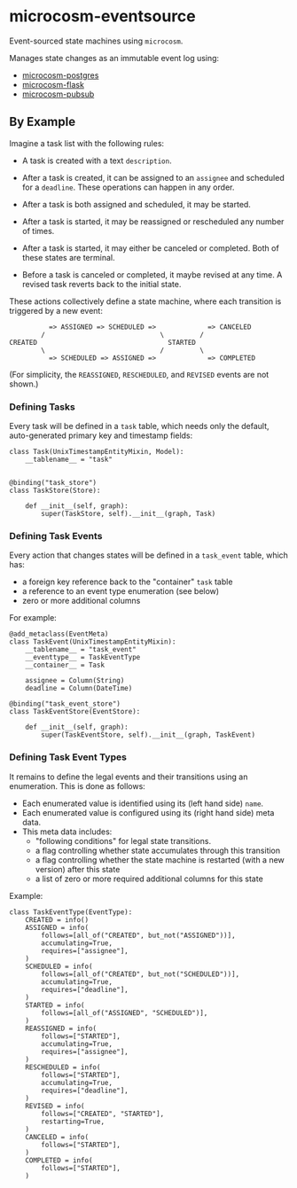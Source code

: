# microcosm-eventsource

Event-sourced state machines using `microcosm`.

Manages state changes as an immutable event log using:

 -  [microcosm-postgres](https://github.com/globality-corp/microcosm-postgres)
 -  [microcosm-flask](https://github.com/globality-corp/microcosm-flask)
 -  [microcosm-pubsub](https://github.com/globality-corp/microcosm-pubsub)


## By Example

Imagine a task list with the following rules:

 -  A task is created with a text `description`.

 -  After a task is created, it can be assigned to an `assignee` and scheduled
    for a `deadline`. These operations can happen in any order.

 -  After a task is both assigned and scheduled, it may be started.

 -  After a task is started, it may be reassigned or rescheduled any number of times.

 -  After a task is started, it may either be canceled or completed. Both of these
    states are terminal.

 -  Before a task is canceled or completed, it maybe revised at any time. A revised
    task reverts back to the initial state.


These actions collectively define a state machine, where each transition is triggered
by a new event:

              => ASSIGNED => SCHEDULED =>             => CANCELED
            /                             \         /
    CREATED                                 STARTED
            \                             /         \
              => SCHEDULED => ASSIGNED =>             => COMPLETED

(For simplicity, the `REASSIGNED`, `RESCHEDULED`, and `REVISED` events are not shown.)


### Defining Tasks

Every task will be defined in a `task` table, which needs only the default, auto-generated
primary key and timestamp fields:

    class Task(UnixTimestampEntityMixin, Model):
        __tablename__ = "task"


    @binding("task_store")
    class TaskStore(Store):

        def __init__(self, graph):
            super(TaskStore, self).__init__(graph, Task)


### Defining Task Events

Every action that changes states will be defined in a `task_event` table, which has:

 -  a foreign key reference back to the "container" `task` table
 -  a reference to an event type enumeration (see below)
 -  zero or more additional columns

For example:

    @add_metaclass(EventMeta)
    class TaskEvent(UnixTimestampEntityMixin):
        __tablename__ = "task_event"
        __eventtype__ = TaskEventType
        __container__ = Task

        assignee = Column(String)
        deadline = Column(DateTime)

    @binding("task_event_store")
    class TaskEventStore(EventStore):

        def __init__(self, graph):
            super(TaskEventStore, self).__init__(graph, TaskEvent)


### Defining Task Event Types

It remains to define the legal events and their transitions using an enumeration. This is done
as follows:

 -  Each enumerated value is identified using its (left hand side) `name`.
 -  Each enumerated value is configured using its (right hand side) meta data.
 -  This meta data includes:
     -  "following conditions" for legal state transitions.
     -  a flag controlling whether state accumulates through this transition
     -  a flag controlling whether the state machine is restarted (with a new version) after this state
     -  a list of zero or more required additional columns for this state

Example:

    class TaskEventType(EventType):
        CREATED = info()
        ASSIGNED = info(
            follows=[all_of("CREATED", but_not("ASSIGNED"))],
            accumulating=True,
            requires=["assignee"],
        )
        SCHEDULED = info(
            follows=[all_of("CREATED", but_not("SCHEDULED"))],
            accumulating=True,
            requires=["deadline"],
        )
        STARTED = info(
            follows=[all_of("ASSIGNED", "SCHEDULED")],
        )
        REASSIGNED = info(
            follows=["STARTED"],
            accumulating=True,
            requires=["assignee"],
        )
        RESCHEDULED = info(
            follows=["STARTED"],
            accumulating=True,
            requires=["deadline"],
        )
        REVISED = info(
            follows=["CREATED", "STARTED"],
            restarting=True,
        )
        CANCELED = info(
            follows=["STARTED"],
        )
        COMPLETED = info(
            follows=["STARTED"],
        )
